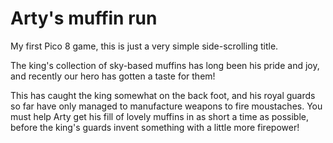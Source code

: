 # Arty's muffin run
My first Pico 8 game, this is just a very simple side-scrolling title.

The king's collection of sky-based muffins has long been his pride and joy, and recently our hero has gotten a taste for them!

This has caught the king somewhat on the back foot, and his royal guards so far have only managed to manufacture weapons to fire moustaches. You must help Arty get his fill of lovely muffins in as short a time as possible, before the king's guards invent something with a little more firepower!
